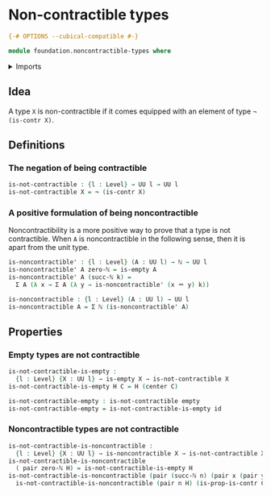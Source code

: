 # Non-contractible types

```agda
{-# OPTIONS --cubical-compatible #-}

module foundation.noncontractible-types where
```

<details><summary>Imports</summary>

```agda
open import elementary-number-theory.natural-numbers

open import foundation.dependent-pair-types
open import foundation.universe-levels

open import foundation-core.contractible-types
open import foundation-core.empty-types
open import foundation-core.function-types
open import foundation-core.identity-types
open import foundation-core.negation
```

</details>

## Idea

A type `X` is non-contractible if it comes equipped with an element of type
`¬ (is-contr X)`.

## Definitions

### The negation of being contractible

```agda
is-not-contractible : {l : Level} → UU l → UU l
is-not-contractible X = ¬ (is-contr X)
```

### A positive formulation of being noncontractible

Noncontractibility is a more positive way to prove that a type is not
contractible. When `A` is noncontractible in the following sense, then it is
apart from the unit type.

```agda
is-noncontractible' : {l : Level} (A : UU l) → ℕ → UU l
is-noncontractible' A zero-ℕ = is-empty A
is-noncontractible' A (succ-ℕ k) =
  Σ A (λ x → Σ A (λ y → is-noncontractible' (x ＝ y) k))

is-noncontractible : {l : Level} (A : UU l) → UU l
is-noncontractible A = Σ ℕ (is-noncontractible' A)
```

## Properties

### Empty types are not contractible

```agda
is-not-contractible-is-empty :
  {l : Level} {X : UU l} → is-empty X → is-not-contractible X
is-not-contractible-is-empty H C = H (center C)

is-not-contractible-empty : is-not-contractible empty
is-not-contractible-empty = is-not-contractible-is-empty id
```

### Noncontractible types are not contractible

```agda
is-not-contractible-is-noncontractible :
  {l : Level} {X : UU l} → is-noncontractible X → is-not-contractible X
is-not-contractible-is-noncontractible
  ( pair zero-ℕ H) = is-not-contractible-is-empty H
is-not-contractible-is-noncontractible (pair (succ-ℕ n) (pair x (pair y H))) C =
  is-not-contractible-is-noncontractible (pair n H) (is-prop-is-contr C x y)
```

